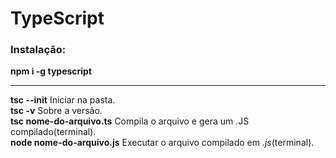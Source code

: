 # TypeScript

### Instalação:
**npm i -g typescript**
***
**tsc --init** Iniciar na pasta.<br>
**tsc -v** Sobre a versão.<br>
 **tsc nome-do-arquivo.ts** Compila o arquivo e gera um .JS compilado(terminal).<br>
 **node nome-do-arquivo.js** Executar o arquivo compilado em *.js*(terminal).<br>
